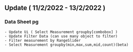 ## Update ( 11/2/2022 - 13/2/2022 ) 
### Data Sheet pg
    - Update Ui ( Select Measurement groupby[combobox] )
    - Update Filter Data (can use many object to filter)
    - Filter measurement by RangeSlider
    - Select Measurement groupby(min,max,sum,mid,count)(beta)
